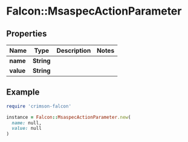 # Falcon::MsaspecActionParameter

## Properties

| Name | Type | Description | Notes |
| ---- | ---- | ----------- | ----- |
| **name** | **String** |  |  |
| **value** | **String** |  |  |

## Example

```ruby
require 'crimson-falcon'

instance = Falcon::MsaspecActionParameter.new(
  name: null,
  value: null
)
```

